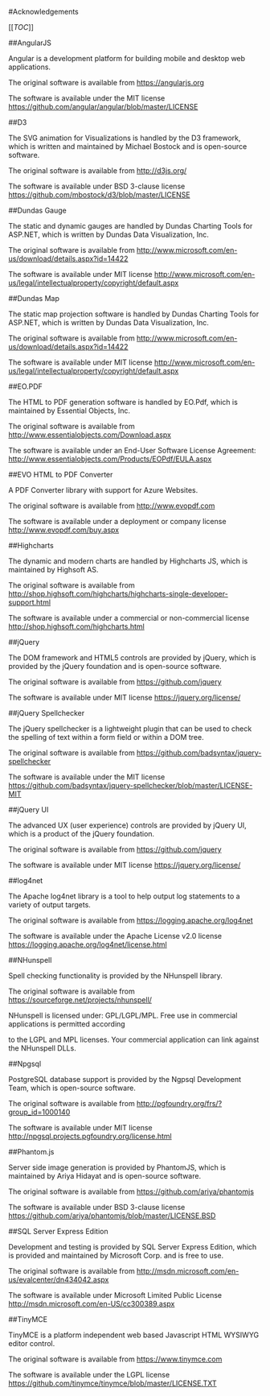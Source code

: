 #Acknowledgements

[[_TOC_]]

##AngularJS

Angular is a development platform for building mobile and desktop web applications. 

The original software is available from https://angularjs.org

The software is available under the MIT license https://github.com/angular/angular/blob/master/LICENSE


##D3

The SVG animation for Visualizations is handled by the D3 framework, which is written and maintained by Michael Bostock and is open-source software.

The original software is available from http://d3js.org/

The software is available under BSD 3-clause license https://github.com/mbostock/d3/blob/master/LICENSE


##Dundas Gauge

The static and dynamic gauges are handled by Dundas Charting Tools for ASP.NET, which is written by Dundas Data Visualization, Inc.

The original software is available from http://www.microsoft.com/en-us/download/details.aspx?id=14422

The software is available under MIT license http://www.microsoft.com/en-us/legal/intellectualproperty/copyright/default.aspx


##Dundas Map

The static map projection software is handled by Dundas Charting Tools for ASP.NET, which is written by Dundas Data Visualization, Inc.

The original software is available from http://www.microsoft.com/en-us/download/details.aspx?id=14422

The software is available under MIT license http://www.microsoft.com/en-us/legal/intellectualproperty/copyright/default.aspx


##EO.PDF

The HTML to PDF generation software is handled by EO.Pdf, which is maintained by Essential Objects, Inc.

The original software is available from http://www.essentialobjects.com/Download.aspx

The software is available under an End-User Software License Agreement: http://www.essentialobjects.com/Products/EOPdf/EULA.aspx


##EVO HTML to PDF Converter

A PDF Converter library with support for Azure Websites.

The original software is available from http://www.evopdf.com

The software is available under a deployment or company license http://www.evopdf.com/buy.aspx


##Highcharts

The dynamic and modern charts are handled by Highcharts JS, which is maintained by Highsoft AS.

The original software is available from http://shop.highsoft.com/highcharts/highcharts-single-developer-support.html

The software is available under a commercial or non-commercial license http://shop.highsoft.com/highcharts.html

##jQuery

The DOM framework and HTML5 controls are provided by jQuery, which is provided by the jQuery foundation and is open-source software.

The original software is available from https://github.com/jquery

The software is available under MIT license https://jquery.org/license/


##jQuery Spellchecker

The jQuery spellchecker is a lightweight plugin that can be used to check the spelling of text within a form field or within a DOM tree.

The original software is available from https://github.com/badsyntax/jquery-spellchecker

The software is available under the MIT license https://github.com/badsyntax/jquery-spellchecker/blob/master/LICENSE-MIT


##jQuery UI

The advanced UX (user experience) controls are provided by jQuery UI, which is a product of the jQuery foundation.

The original software is available from https://github.com/jquery

The software is available under MIT license https://jquery.org/license/


##log4net

The Apache log4net library is a tool to help output log statements to a variety of output targets. 

The original software is available from https://logging.apache.org/log4net

The software is available under the Apache License v2.0 license https://logging.apache.org/log4net/license.html


##NHunspell 

Spell checking functionality is provided by the NHunspell library.

The original software is available from https://sourceforge.net/projects/nhunspell/

NHunspell is licensed under: GPL/LGPL/MPL. Free use in commercial applications is permitted according 

to the LGPL and MPL licenses. Your commercial application can link against the NHunspell DLLs.


##Npgsql

PostgreSQL database support is provided by the Ngpsql Development Team, which is open-source software.

The original software is available from http://pgfoundry.org/frs/?group_id=1000140

The software is available under MIT license http://npgsql.projects.pgfoundry.org/license.html


##Phantom.js

Server side image generation is provided by PhantomJS, which is maintained by Ariya Hidayat and is open-source software.

The original software is available from https://github.com/ariya/phantomjs

The software is available under BSD 3-clause license https://github.com/ariya/phantomjs/blob/master/LICENSE.BSD


##SQL Server Express Edition

Development and testing is provided by SQL Server Express Edition, which is provided and maintained by Microsoft Corp. and is free to use.

The original software is available from http://msdn.microsoft.com/en-us/evalcenter/dn434042.aspx

The software is available under Microsoft Limited Public License http://msdn.microsoft.com/en-US/cc300389.aspx


##TinyMCE

TinyMCE is a platform independent web based Javascript HTML WYSIWYG editor control.

The original software is available from https://www.tinymce.com

The software is available under the LGPL license https://github.com/tinymce/tinymce/blob/master/LICENSE.TXT
